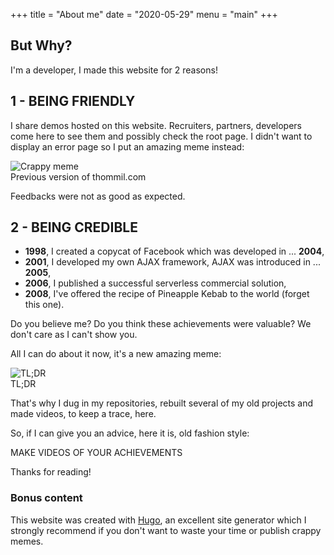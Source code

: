 +++
title = "About me"
date = "2020-05-29"
menu = "main"
+++

## But Why?
I'm a developer, I made this website for 2 reasons!

## 1 - BEING FRIENDLY
I share demos hosted on this website. Recruiters, partners, developers come here to see them and possibly check the root page. I didn't want to display an error page so I put an amazing meme instead:

<div class="big-img">
    <img src="/images/meme.jpg" alt="Crappy meme"/>
    <figcaption>Previous version of thommil.com</figcaption>
</div>

Feedbacks were not as good as expected.

## 2 - BEING CREDIBLE
 * **1998**, I created a copycat of Facebook which was developed in ... **2004**,
 * **2001**, I developed my own AJAX framework, AJAX was introduced in ... **2005**,
 * **2006**, I published a successful serverless commercial solution,
 * **2008**, I've offered the recipe of Pineapple Kebab to the world (forget this one).

Do you believe me? Do you think these achievements were valuable? We don't care as I can't show you.

All I can do about it now, it's a new amazing meme:

<div class="big-img">
    <img src="/images/facebook.jpg" alt="TL;DR"/>
    <figcaption>TL;DR</figcaption>
</div>

That's why I dug in my repositories, rebuilt several of my old projects and made videos, to keep a trace, here.

So, if I can give you an advice, here it is, old fashion style:
<div class="blink"><div>MAKE VIDEOS OF YOUR ACHIEVEMENTS</div></div>

Thanks for reading!

### Bonus content
This website was created with [Hugo](https://gohugo.io/), an excellent site generator which I strongly recommend if you don't want to waste your time or publish crappy memes.